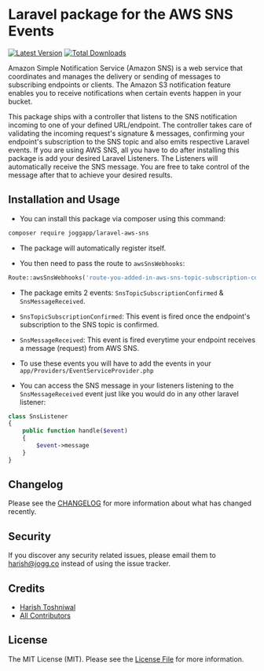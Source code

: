 # Laravel package for the AWS SNS Events

[![Latest Version](https://img.shields.io/github/release/JoggApp/laravel-aws-sns.svg?style=flat-rounded)](https://github.com/JoggApp/laravel-aws-sns/releases)
[![Total Downloads](https://img.shields.io/packagist/dt/JoggApp/laravel-aws-sns.svg?style=flat-rounded&colorB=brightgreen)](https://packagist.org/packages/JoggApp/laravel-aws-sns)

Amazon Simple Notification Service (Amazon SNS) is a web service that coordinates and manages the delivery or sending of messages to subscribing endpoints or clients. The Amazon S3 notification feature enables you to receive notifications when certain events happen in your bucket.

This package ships with a controller that listens to the SNS notification incoming to one of your defined URL/endpoint. The controller takes care of validating the incoming request's signature & messages, confirming your endpoint's subscription to the SNS topic and also emits respective Laravel events. If you are using AWS SNS, all you have to do after installing this package is add your desired Laravel Listeners. The Listeners will automatically receive the SNS message. You are free to take control of the message after that to achieve your desired results. 

## Installation and Usage

- You can install this package via composer using this command:

```bash
composer require joggapp/laravel-aws-sns
```

- The package will automatically register itself.

- You then need to pass the route to `awsSnsWebhooks`:

```php
Route::awsSnsWebhooks('route-you-added-in-aws-sns-topic-subscription-console');
```

- The package emits 2 events: `SnsTopicSubscriptionConfirmed` & `SnsMessageReceived`.

- `SnsTopicSubscriptionConfirmed`: This event is fired once the endpoint's subscription to the SNS topic is confirmed.

- `SnsMessageReceived`: This event is fired everytime your endpoint receives a message (request) from AWS SNS.

- To use these events you will have to add the events in your `app/Providers/EventServiceProvider.php`

- You can access the SNS message in your listeners listening to the `SnsMessageReceived` event just like you would do in any other laravel listener:

```php
class SnsListener
{
    public function handle($event)
    {
        $event->message
    }
}
```

## Changelog

Please see the [CHANGELOG](CHANGELOG.md) for more information about what has changed recently.

## Security

If you discover any security related issues, please email them to [harish@jogg.co](mailto:harish@jogg.co) instead of using the issue tracker.

## Credits

- [Harish Toshniwal](https://github.com/introwit)
- [All Contributors](../../contributors)

## License

The MIT License (MIT). Please see the [License File](LICENSE.txt) for more information.

